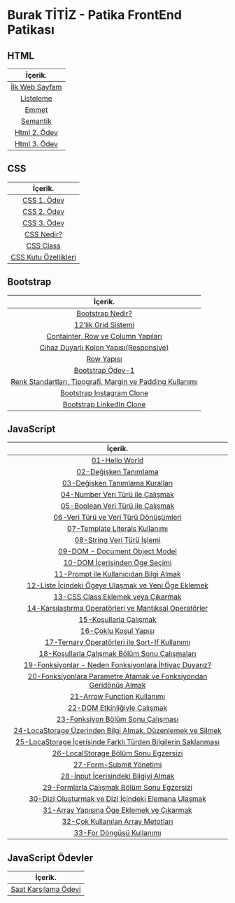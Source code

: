 # Burak TİTİZ - Patika FrontEnd Patikası

## HTML

|İçerik.
|:---------------:
| [İlk Web Sayfam](https://github.com/buraktitiz/Patika-FrontEnd/tree/main/html/ilkWebSayfam)
| [Listeleme](https://github.com/buraktitiz/Patika-FrontEnd/tree/main/html/Listeleme)
| [Emmet](https://github.com/buraktitiz/Patika-FrontEnd/tree/main/html/Emmet)
| [Semantik](https://github.com/buraktitiz/Patika-FrontEnd/blob/main/html/Semantik/semantiketiket.html)
| [Html 2. Ödev](https://github.com/buraktitiz/Patika-FrontEnd/tree/main/html/HtmlIk%C4%B1nc%C4%B1Odev)
| [Html 3. Ödev](https://github.com/buraktitiz/Patika-FrontEnd/tree/main/html/htmlucuncuodev)

## CSS

|İçerik.
|:---------------:
| [CSS 1. Ödev](https://github.com/buraktitiz/Patika-FrontEnd/tree/main/css/cssOdev1/)
| [CSS 2. Ödev](https://github.com/buraktitiz/Patika-FrontEnd/tree/main/css/cssOdev2)
| [CSS 3. Ödev](https://github.com/buraktitiz/Patika-FrontEnd/tree/main/css/cssOdev3)
| [CSS Nedir?](https://github.com/buraktitiz/Patika-FrontEnd/tree/main/css/cssNedir)
| [CSS Class](https://github.com/buraktitiz/Patika-FrontEnd/tree/main/css/cssclass)
| [CSS Kutu Özellikleri](https://github.com/buraktitiz/Patika-FrontEnd/tree/main/css/csskutuozellikleri)


## Bootstrap

|İçerik.
|:---------------:
| [Bootstrap Nedir?](https://github.com/buraktitiz/Patika-FrontEnd/tree/main/Bootstrap)
| [12'lik Grid Sistemi](https://github.com/buraktitiz/Patika-FrontEnd/blob/main/Bootstrap/12s_gridsystem.html)
| [Containter, Row ve Column Yapıları](https://github.com/buraktitiz/Patika-FrontEnd/blob/main/Bootstrap/containerRowCol.html)
| [Cihaz Duyarlı Kolon Yapısı(Responsive)](https://github.com/buraktitiz/Patika-FrontEnd/blob/main/Bootstrap/responsive.html)
| [Row Yapısı](https://github.com/buraktitiz/Patika-FrontEnd/blob/main/Bootstrap/row.html)
| [Bootstrap Ödev-1](https://github.com/buraktitiz/Patika-FrontEnd/tree/main/Bootstrap/Odev1)
| [Renk Standartları, Tipografi, Margin ve Padding Kullanımı](https://github.com/buraktitiz/Patika-FrontEnd/tree/main/Bootstrap/ColorStandards)
| [Bootstrap Instagram Clone](https://github.com/buraktitiz/Patika-FrontEnd/tree/main/Bootstrap/Instagram%20Clone)
| [Bootstrap LinkedIn Clone](https://github.com/buraktitiz/Patika-FrontEnd/tree/main/Bootstrap/LinkedIn%20Clone)


## JavaScript

|İçerik.
|:---------------:
|[01-Hello World](https://github.com/buraktitiz/Patika-FrontEnd/blob/main/Javascript/js/01-hello-world.js)
|[02-Değişken Tanımlama](https://github.com/buraktitiz/Patika-FrontEnd/blob/main/Javascript/js/02-degisken-tanimlama.js)
|[03-Değişken Tanımlama Kuralları](https://github.com/buraktitiz/Patika-FrontEnd/blob/main/Javascript/js/03-degisken-tanimlama-kurallari.js)
|[04-Number Veri Türü ile Çalışmak](https://github.com/buraktitiz/Patika-FrontEnd/blob/main/Javascript/js/04-number-veri-ruru-ile-calismak.js)
|[05-Boolean Veri Türü ile Çalışmak](https://github.com/buraktitiz/Patika-FrontEnd/blob/main/Javascript/js/05-boolean-veri-turu-ile-calismak.js)
|[06-Veri Türü ve Veri Türü Dönüşümleri](https://github.com/buraktitiz/Patika-FrontEnd/blob/main/Javascript/js/06-veri-turu-ve-veri-turu-donusumleri.js)
|[07-Template Literals Kullanımı](https://github.com/buraktitiz/Patika-FrontEnd/blob/main/Javascript/js/07-template-literals-kullanimi.js)
|[08-String Veri Türü İşlemi](https://github.com/buraktitiz/Patika-FrontEnd/blob/main/Javascript/js/08-string-veri-turu-islemi.js)
|[09-DOM - Document Object Model](https://github.com/buraktitiz/Patika-FrontEnd/blob/main/Javascript/js/09-document-object-model.js)
|[10-DOM İçerisinden Öge Seçimi](https://github.com/buraktitiz/Patika-FrontEnd/blob/main/Javascript/js/10-dom-icerisinden-oge-secimi.js)
|[11-Prompt ile Kullanıcıdan Bilgi Almak](https://github.com/buraktitiz/Patika-FrontEnd/blob/main/Javascript/js/11-prompt-ile-kullanicidan-bilgi-almak.js)
|[12-Liste İçindeki Ögeye Ulaşmak ve Yeni Öge Eklemek](https://github.com/buraktitiz/Patika-FrontEnd/blob/main/Javascript/js/12-liste-icindeki-ogeye-ulasmak-veya-yeni-oge-eklemek.js)
|[13-CSS Class Eklemek veya Çıkarmak](https://github.com/buraktitiz/Patika-FrontEnd/blob/main/Javascript/js/13-css-class-eklemek-veya-cikarmak.js)
|[14-Karşılaştırma Operatörleri ve Mantıksal Operatörler](https://github.com/buraktitiz/Patika-FrontEnd/blob/main/Javascript/js/14-karsilastirma-operatorleri-ve-mantiksal-operatorler.js)
|[15-Koşullarla Çalışmak](https://github.com/buraktitiz/Patika-FrontEnd/blob/main/Javascript/js/15-kosullarla-calismak.js)
|[16-Çoklu Koşul Yapısı](https://github.com/buraktitiz/Patika-FrontEnd/blob/main/Javascript/js/16-coklu-kosul-yapisi.js)
|[17-Ternary Operatörleri ile Sort-If Kullanımı](https://github.com/buraktitiz/Patika-FrontEnd/blob/main/Javascript/js/17-ternary-operatorleri-ile-sort-if-kullanimi.js)
|[18-Koşullarla Çalışmak Bölüm Sonu Çalışmaları](https://github.com/buraktitiz/Patika-FrontEnd/blob/main/Javascript/js/18-kosullarla-calismak-bolum-sonu-egzersizi.js)
|[19-Fonksiyonlar - Neden Fonksiyonlara İhtiyaç Duyarız?](https://github.com/buraktitiz/Patika-FrontEnd/blob/main/Javascript/js/19-fonksiyonlar-neden-fonksiyonlara-ihtiyac-duyariz-ve-ilk-fonksiyonumuz.js)
|[20-Fonksiyonlara Parametre Atamak ve Fonksiyondan Geridönüş Almak](https://github.com/buraktitiz/Patika-FrontEnd/blob/main/Javascript/js/20-fonksiyonlara-parametre-atamak-ve-fonksiyondan-geridonus-almak.js)
|[21-Arrow Function Kullanımı](https://github.com/buraktitiz/Patika-FrontEnd/blob/main/Javascript/js/21-arrow-function-kullanimi.js)
|[22-DOM Etkinliğiyle Çalışmak](https://github.com/buraktitiz/Patika-FrontEnd/blob/main/Javascript/js/22-dom-etkinlikleriyle-calismak.js)
|[23-Fonksiyon Bölüm Sonu Çalışması](https://github.com/buraktitiz/Patika-FrontEnd/blob/main/Javascript/js/23-fonksiyon-bolum-sonu-calismasi.js)
|[24-LocaStorage Üzerinden Bilgi Almak, Düzenlemek ve Silmek](https://github.com/buraktitiz/Patika-FrontEnd/blob/main/Javascript/js/24-localStorage-uzerinden-bilgi-almak-duzenlemek-ve-silmek.js)
|[25-LocaStorage İçerisinde Farklı Türden Bilgilerin Saklanması](https://github.com/buraktitiz/Patika-FrontEnd/blob/main/Javascript/js/25-localStorage-icerisinde-farkli-turden-bilgilerin-saklanmas%C4%B1.js)
|[26-LocalStorage Bölüm Sonu Egzersizi](https://github.com/buraktitiz/Patika-FrontEnd/blob/main/Javascript/js/26-locaStorage-bolum-sonu-egzersizi.js)
|[27-Form-Submit Yönetimi](https://github.com/buraktitiz/Patika-FrontEnd/blob/main/Javascript/js/27-form-submit-yonetimi.js)
|[28-İnput İçerisindeki Bilgiyi Almak](https://github.com/buraktitiz/Patika-FrontEnd/blob/main/Javascript/js/28-input-icerisindeki-veriyi-almak.js)
|[29-Formlarla Çalışmak Bölüm Sonu Egzersizi](https://github.com/buraktitiz/Patika-FrontEnd/blob/main/Javascript/js/29-formlarla-calismak-bolum-sonu-egzersizi.js)
|[30-Dizi Oluşturmak ve Dizi İçindeki Elemana Ulaşmak](https://github.com/buraktitiz/Patika-FrontEnd/blob/main/Javascript/js/30-dizi-olusturmak-ve-dizi-icindeki-elemana-ulasmak.js)
|[31-Array Yapısına Öge Eklemek ve Çıkarmak](https://github.com/buraktitiz/Patika-FrontEnd/blob/main/Javascript/js/31-array-yapisina-oge-eklemek-ve-cikarmak.js)
|[32-Çok Kullanılan Array Metotları](https://github.com/buraktitiz/Patika-FrontEnd/blob/main/Javascript/js/32-cok-kullanilan-array-dizi-metotlari.js)
|[33-For Döngüsü Kullanımı](https://github.com/buraktitiz/Patika-FrontEnd/commit/8914a2b2e0dfb18b83debd39d66bf9a697ee71c4)


## JavaScript Ödevler

|İçerik.
|:---------------:
|[Saat Karşılama Ödevi](https://github.com/buraktitiz/Patika-FrontEnd/tree/main/Javascript/odevler/odev1)

